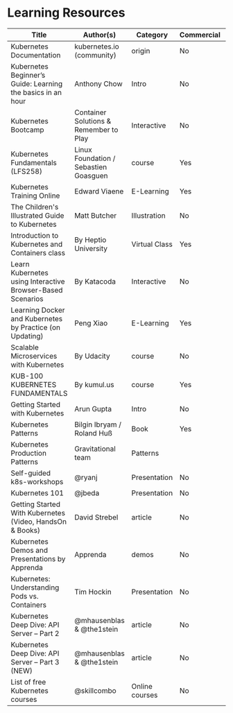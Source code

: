 # Learning Resources

| Title | Author(s) | Category | Commercial | Source |
| ----- | --------- | -------- | ---------- | ------ |
| Kubernetes Documentation|kubernetes.io (community) | origin | No | [link](https://kubernetes.io/docs/home/)|
| Kubernetes Beginner’s Guide: Learning the basics in an hour | Anthony Chow | Intro | No | [link](https://www.weave.works/kubernetes-beginners-guide/) |
| Kubernetes Bootcamp | Container Solutions & Remember to Play | Interactive | No | [link](https://kubernetesbootcamp.github.io/kubernetes-bootcamp/) |
| Kubernetes Fundamentals (LFS258) | Linux Foundation / Sebastien Goasguen | course | Yes | [link](https://training.linuxfoundation.org/linux-courses/system-administration-training/kubernetes-fundamentals) |
| Kubernetes Training Online | Edward Viaene | E-Learning | Yes | [link](http://how-to-learn-online.com/kubernetes-training-online) |
| The Children's Illustrated Guide to Kubernetes | Matt Butcher | Illustration | No | [link](https://deis.com/blog/2016/kubernetes-illustrated-guide/) |
| Introduction to Kubernetes and Containers class | By Heptio University | Virtual Class | Yes | [link](https://www.eventbrite.com/e/introduction-to-kubernetes-and-containers-virtual-class-tickets-33363759904) |
| Learn Kubernetes using Interactive Browser-Based Scenarios | By Katacoda | Interactive | No | [link](https://www.katacoda.com/courses/kubernetes) |
| Learning Docker and Kubernetes by Practice (on Updating) | Peng Xiao | E-Learning | Yes | [link](https://www.udemy.com/learning-docker-and-k8s-by-practice/) |
| Scalable Microservices with Kubernetes | By Udacity | course | No | [link](https://www.udacity.com/course/scalable-microservices-with-kubernetes--ud615) |
| KUB-100 KUBERNETES FUNDAMENTALS | By kumul.us | course | Yes | [link](https://kumul.us/learn-kubernetes-fundamentals-online/) |
| Getting Started with Kubernetes | Arun Gupta | Intro | No | [link](https://dzone.com/refcardz/kubernetes-essentials) |
| Kubernetes Patterns | Bilgin Ibryam / Roland Huß | Book | Yes | [link](https://leanpub.com/k8spatterns/) |
| Kubernetes Production Patterns | Gravitational team | Patterns |  | [link](https://github.com/gravitational/workshop/blob/master/k8sprod.md) |
| Self-guided k8s-workshops | @ryanj  | Presentation | No | [link](bit.ly/k8s-workshops ) |
| Kubernetes 101 | @jbeda | Presentation | No | [link](http://slides.eightypercent.net/kubernetes-101/#1) |
| Getting Started With Kubernetes (Video, HandsOn & Books) | David Strebel | article | No | [link](https://medium.com/@strebeld/getting-started-with-kubernetes-d9a14955574b) |
| Kubernetes Demos and Presentations by Apprenda | Apprenda | demos | No | [link](https://apprenda.com/thank-you/kubernetes-demos-2/) |
| Kubernetes: Understanding Pods vs. Containers | Tim Hockin | Presentation | No | [link](https://speakerdeck.com/thockin/kubernetes-understanding-pods-vs-containers) |
| Kubernetes Deep Dive: API Server – Part 2  | @mhausenblas & @the1stein  | article | No | [link](https://blog.openshift.com/kubernetes-deep-dive-api-server-part-2/) |
| Kubernetes Deep Dive: API Server – Part 3 (NEW) | @mhausenblas & @the1stein  | article | No | [link](https://blog.openshift.com/kubernetes-deep-dive-api-server-part-3a/) |
| List of free Kubernetes courses | @skillcombo | Online courses | No | [link](https://skillcombo.com/topic/kubernetes/free/) |
